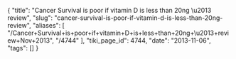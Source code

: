 {
    "title": "Cancer Survival is poor if vitamin D is less than 20ng \u2013 review",
    "slug": "cancer-survival-is-poor-if-vitamin-d-is-less-than-20ng-review",
    "aliases": [
        "/Cancer+Survival+is+poor+if+vitamin+D+is+less+than+20ng+\u2013+review+Nov+2013",
        "/4744"
    ],
    "tiki_page_id": 4744,
    "date": "2013-11-06",
    "tags": []
}